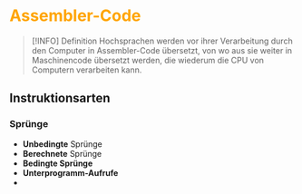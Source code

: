 # <font color = "orange">Assembler-Code</font>
>[!INFO] Definition
>Hochsprachen werden vor ihrer Verarbeitung durch den Computer in Assembler-Code übersetzt, von wo aus sie weiter in Maschinencode übersetzt werden, die wiederum die CPU von Computern verarbeiten kann.

## Instruktionsarten
### Sprünge
- **Unbedingte** Sprünge
- **Berechnete** Sprünge
- **Bedingte Sprünge**
- **Unterprogramm-Aufrufe**
- 
